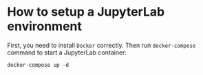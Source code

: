 # How to setup a JupyterLab environment

First, you need to install `Docker` correctly. Then run `docker-compose` command to start a JupyterLab container:

```
docker-compose up -d
```
